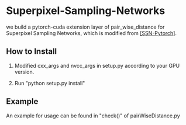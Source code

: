 # Superpixel-Sampling-Networks
we build a pytorch-cuda extension layer of pair_wise_distance for Superpixel Sampling Networks, which is modified from [[SSN-Pytorch]](https://github.com/perrying/ssn-pytorch/tree/master/lib/ssn).

## How to Install
1) Modified cxx_args and nvcc_args in setup.py according to your GPU version.

2) Run "python setup.py install"

## Example
An example for usage can be found in "check()" of pairWiseDistance.py
